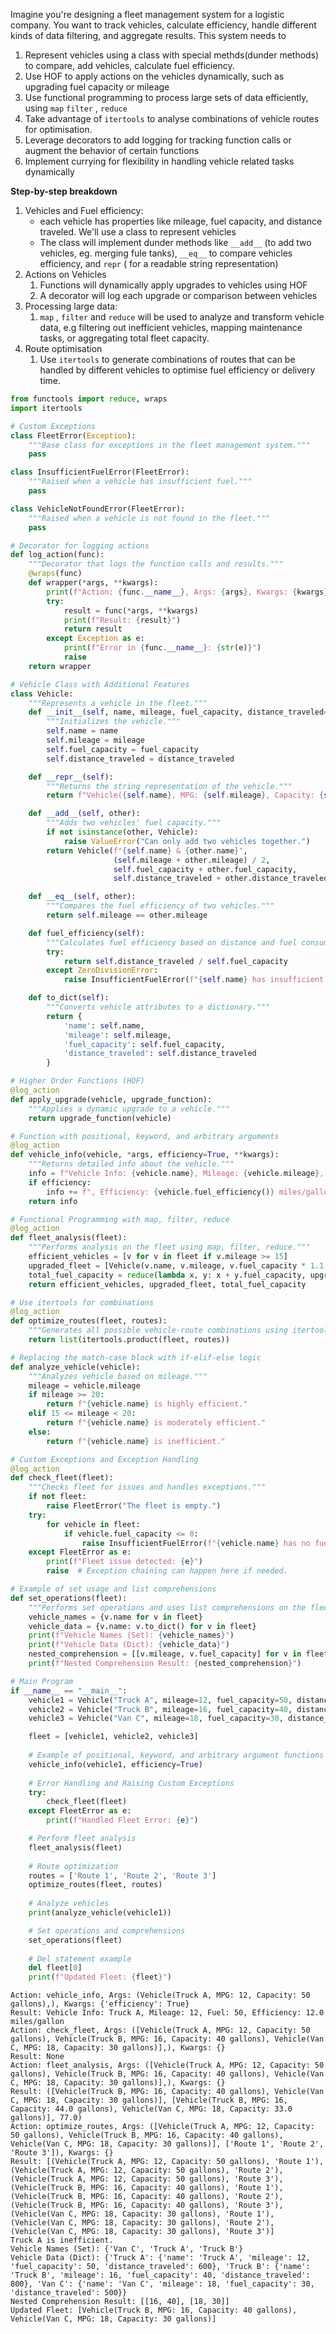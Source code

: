 Imagine you're designing a fleet management system for a logistic company. You want to track vehicles, calculate efficiency, handle different kinds of data filtering, and aggregate results. This system needs to
1. Represent vehicles using a class with special methds(dunder methods) to compare, add vehicles, calculate fuel efficiency. 
2. Use HOF to apply actions on the vehicles dynamically, such as upgrading fuel capacity or mileage 
3. Use functional programming to process large sets of data efficiently, using  ` map `  ` filter ` ,  ` reduce ` 
4. Take advantage of  ` itertools `  to analyse combinations of vehicle routes for optimisation. 
5. Leverage decorators to add logging for tracking function calls or augment the behavior of certain functions
6. Implement currying for flexibility in handling vehicle related tasks dynamically 

**Step-by-step breakdown**
1. Vehicles and Fuel efficiency: 
   * each vehicle has properties like mileage, fuel capacity, and distance traveled. We'll use a class to represent vehicles  
   * The class will implement dunder methods like  ` __add__ ` (to add two vehicles, eg. merging fule tanks),  ` __eq__ `  to compare vehicles efficiency, and  ` repr `  ( for a readable string representation)
2. Actions on Vehicles
   1. Functions will dynamically apply upgrades to vehicles using HOF
   2. A decorator will log each upgrade or comparison between vehicles 
3. Processing large data: 
   1.  ` map ` ,  ` filter `  and  ` reduce ` will be used to analyze and transform vehicle data, e.g filtering out inefficient vehicles, mapping maintenance tasks, or aggregating total fleet capacity. 
4. Route optimisation 
   1. Use  ` itertools ` to generate combinations of routes that can be handled by different vehicles to optimise fuel efficiency or delivery time. 


```python
from functools import reduce, wraps
import itertools

# Custom Exceptions
class FleetError(Exception):
    """Base class for exceptions in the fleet management system."""
    pass

class InsufficientFuelError(FleetError):
    """Raised when a vehicle has insufficient fuel."""
    pass

class VehicleNotFoundError(FleetError):
    """Raised when a vehicle is not found in the fleet."""
    pass

# Decorator for logging actions
def log_action(func):
    """Decorator that logs the function calls and results."""
    @wraps(func)
    def wrapper(*args, **kwargs):
        print(f"Action: {func.__name__}, Args: {args}, Kwargs: {kwargs}")
        try:
            result = func(*args, **kwargs)
            print(f"Result: {result}")
            return result
        except Exception as e:
            print(f"Error in {func.__name__}: {str(e)}")
            raise
    return wrapper

# Vehicle Class with Additional Features
class Vehicle:
    """Represents a vehicle in the fleet."""
    def __init__(self, name, mileage, fuel_capacity, distance_traveled=0):
        """Initializes the vehicle."""
        self.name = name
        self.mileage = mileage
        self.fuel_capacity = fuel_capacity
        self.distance_traveled = distance_traveled

    def __repr__(self):
        """Returns the string representation of the vehicle."""
        return f"Vehicle({self.name}, MPG: {self.mileage}, Capacity: {self.fuel_capacity} gallons)"

    def __add__(self, other):
        """Adds two vehicles' fuel capacity."""
        if not isinstance(other, Vehicle):
            raise ValueError("Can only add two vehicles together.")
        return Vehicle(f"{self.name} & {other.name}",
                       (self.mileage + other.mileage) / 2,
                       self.fuel_capacity + other.fuel_capacity,
                       self.distance_traveled + other.distance_traveled)

    def __eq__(self, other):
        """Compares the fuel efficiency of two vehicles."""
        return self.mileage == other.mileage

    def fuel_efficiency(self):
        """Calculates fuel efficiency based on distance and fuel consumed."""
        try:
            return self.distance_traveled / self.fuel_capacity
        except ZeroDivisionError:
            raise InsufficientFuelError(f"{self.name} has insufficient fuel to calculate efficiency.")

    def to_dict(self):
        """Converts vehicle attributes to a dictionary."""
        return {
            'name': self.name,
            'mileage': self.mileage,
            'fuel_capacity': self.fuel_capacity,
            'distance_traveled': self.distance_traveled
        }

# Higher Order Functions (HOF)
@log_action
def apply_upgrade(vehicle, upgrade_function):
    """Applies a dynamic upgrade to a vehicle."""
    return upgrade_function(vehicle)

# Function with positional, keyword, and arbitrary arguments
@log_action
def vehicle_info(vehicle, *args, efficiency=True, **kwargs):
    """Returns detailed info about the vehicle."""
    info = f"Vehicle Info: {vehicle.name}, Mileage: {vehicle.mileage}, Fuel: {vehicle.fuel_capacity}"
    if efficiency:
        info += f", Efficiency: {vehicle.fuel_efficiency()} miles/gallon"
    return info

# Functional Programming with map, filter, reduce
@log_action
def fleet_analysis(fleet):
    """Performs analysis on the fleet using map, filter, reduce."""
    efficient_vehicles = [v for v in fleet if v.mileage >= 15]
    upgraded_fleet = [Vehicle(v.name, v.mileage, v.fuel_capacity * 1.1, v.distance_traveled) for v in efficient_vehicles]
    total_fuel_capacity = reduce(lambda x, y: x + y.fuel_capacity, upgraded_fleet, 0)
    return efficient_vehicles, upgraded_fleet, total_fuel_capacity

# Use itertools for combinations
@log_action
def optimize_routes(fleet, routes):
    """Generates all possible vehicle-route combinations using itertools."""
    return list(itertools.product(fleet, routes))

# Replacing the match-case block with if-elif-else logic
def analyze_vehicle(vehicle):
    """Analyzes vehicle based on mileage."""
    mileage = vehicle.mileage
    if mileage >= 20:
        return f"{vehicle.name} is highly efficient."
    elif 15 <= mileage < 20:
        return f"{vehicle.name} is moderately efficient."
    else:
        return f"{vehicle.name} is inefficient."

# Custom Exceptions and Exception Handling
@log_action
def check_fleet(fleet):
    """Checks fleet for issues and handles exceptions."""
    if not fleet:
        raise FleetError("The fleet is empty.")
    try:
        for vehicle in fleet:
            if vehicle.fuel_capacity <= 0:
                raise InsufficientFuelError(f"{vehicle.name} has no fuel.")
    except FleetError as e:
        print(f"Fleet issue detected: {e}")
        raise  # Exception chaining can happen here if needed.

# Example of set usage and list comprehensions
def set_operations(fleet):
    """Performs set operations and uses list comprehensions on the fleet."""
    vehicle_names = {v.name for v in fleet}
    vehicle_data = {v.name: v.to_dict() for v in fleet}
    print(f"Vehicle Names (Set): {vehicle_names}")
    print(f"Vehicle Data (Dict): {vehicle_data}")
    nested_comprehension = [[v.mileage, v.fuel_capacity] for v in fleet if v.mileage > 15]
    print(f"Nested Comprehension Result: {nested_comprehension}")

# Main Program
if __name__ == "__main__":
    vehicle1 = Vehicle("Truck A", mileage=12, fuel_capacity=50, distance_traveled=600)
    vehicle2 = Vehicle("Truck B", mileage=16, fuel_capacity=40, distance_traveled=800)
    vehicle3 = Vehicle("Van C", mileage=18, fuel_capacity=30, distance_traveled=500)

    fleet = [vehicle1, vehicle2, vehicle3]
    
    # Example of positional, keyword, and arbitrary argument functions
    vehicle_info(vehicle1, efficiency=True)
    
    # Error Handling and Raising Custom Exceptions
    try:
        check_fleet(fleet)
    except FleetError as e:
        print(f"Handled Fleet Error: {e}")

    # Perform fleet analysis
    fleet_analysis(fleet)
    
    # Route optimization
    routes = ['Route 1', 'Route 2', 'Route 3']
    optimize_routes(fleet, routes)
    
    # Analyze vehicles
    print(analyze_vehicle(vehicle1))

    # Set operations and comprehensions
    set_operations(fleet)
    
    # Del statement example
    del fleet[0]
    print(f"Updated Fleet: {fleet}")

```

    Action: vehicle_info, Args: (Vehicle(Truck A, MPG: 12, Capacity: 50 gallons),), Kwargs: {'efficiency': True}
    Result: Vehicle Info: Truck A, Mileage: 12, Fuel: 50, Efficiency: 12.0 miles/gallon
    Action: check_fleet, Args: ([Vehicle(Truck A, MPG: 12, Capacity: 50 gallons), Vehicle(Truck B, MPG: 16, Capacity: 40 gallons), Vehicle(Van C, MPG: 18, Capacity: 30 gallons)],), Kwargs: {}
    Result: None
    Action: fleet_analysis, Args: ([Vehicle(Truck A, MPG: 12, Capacity: 50 gallons), Vehicle(Truck B, MPG: 16, Capacity: 40 gallons), Vehicle(Van C, MPG: 18, Capacity: 30 gallons)],), Kwargs: {}
    Result: ([Vehicle(Truck B, MPG: 16, Capacity: 40 gallons), Vehicle(Van C, MPG: 18, Capacity: 30 gallons)], [Vehicle(Truck B, MPG: 16, Capacity: 44.0 gallons), Vehicle(Van C, MPG: 18, Capacity: 33.0 gallons)], 77.0)
    Action: optimize_routes, Args: ([Vehicle(Truck A, MPG: 12, Capacity: 50 gallons), Vehicle(Truck B, MPG: 16, Capacity: 40 gallons), Vehicle(Van C, MPG: 18, Capacity: 30 gallons)], ['Route 1', 'Route 2', 'Route 3']), Kwargs: {}
    Result: [(Vehicle(Truck A, MPG: 12, Capacity: 50 gallons), 'Route 1'), (Vehicle(Truck A, MPG: 12, Capacity: 50 gallons), 'Route 2'), (Vehicle(Truck A, MPG: 12, Capacity: 50 gallons), 'Route 3'), (Vehicle(Truck B, MPG: 16, Capacity: 40 gallons), 'Route 1'), (Vehicle(Truck B, MPG: 16, Capacity: 40 gallons), 'Route 2'), (Vehicle(Truck B, MPG: 16, Capacity: 40 gallons), 'Route 3'), (Vehicle(Van C, MPG: 18, Capacity: 30 gallons), 'Route 1'), (Vehicle(Van C, MPG: 18, Capacity: 30 gallons), 'Route 2'), (Vehicle(Van C, MPG: 18, Capacity: 30 gallons), 'Route 3')]
    Truck A is inefficient.
    Vehicle Names (Set): {'Van C', 'Truck A', 'Truck B'}
    Vehicle Data (Dict): {'Truck A': {'name': 'Truck A', 'mileage': 12, 'fuel_capacity': 50, 'distance_traveled': 600}, 'Truck B': {'name': 'Truck B', 'mileage': 16, 'fuel_capacity': 40, 'distance_traveled': 800}, 'Van C': {'name': 'Van C', 'mileage': 18, 'fuel_capacity': 30, 'distance_traveled': 500}}
    Nested Comprehension Result: [[16, 40], [18, 30]]
    Updated Fleet: [Vehicle(Truck B, MPG: 16, Capacity: 40 gallons), Vehicle(Van C, MPG: 18, Capacity: 30 gallons)]

